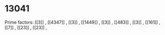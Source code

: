 # 13041

Prime factors: [[3]] , [[4347]] , [[3]] , [[1449]] , [[3]] , [[483]] , [[3]] , [[161]] , [[7]] , [[23]] , [[23]] , 